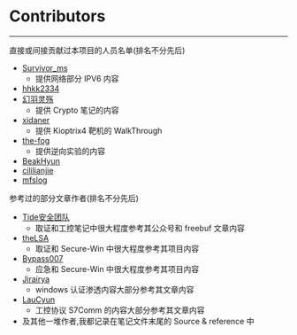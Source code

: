 # Contributors

---

直接或间接贡献过本项目的人员名单(排名不分先后)
* [Survivor_ms](https://github.com/136510385)
    - 提供网络部分 IPV6 内容
* [hhkk2334](https://www.thesteel.live/)
* [幻羽灵殇](https://github.com/syl2293686270)
    - 提供 Crypto 笔记的内容
* [xidaner](https://github.com/xidaner)
    - 提供 Kioptrix4 靶机的 WalkThrough
* [the-fog](https://github.com/the-fog)
    - 提供逆向实验的内容
* [BeakHyun](https://github.com/Alienware-OWO)
* [cililianjie](https://github.com/cililianjie)
* [mfslog](https://github.com/mfslog)

参考过的部分文章作者(排名不分先后)
* [Tide安全团队](https://github.com/TideSecTeam?type=source)
    - 取证和工控笔记中很大程度参考其公众号和 freebuf 文章内容
* [theLSA](https://github.com/theLSA)
    - 取证和 Secure-Win 中很大程度参考其项目内容
* [Bypass007](https://github.com/Bypass007/Emergency-Response-Notes)
    - 应急和 Secure-Win 中很大程度参考其项目内容
* [Jirairya](https://b404.xyz/)
    - windows 认证渗透内容大部分参考其文章内容
* [LauCyun](https://laucyun.com/)
    - 工控协议 S7Comm 的内容大部分参考其文章内容
* 及其他一堆作者,我都记录在笔记文件末尾的 Source & reference 中
